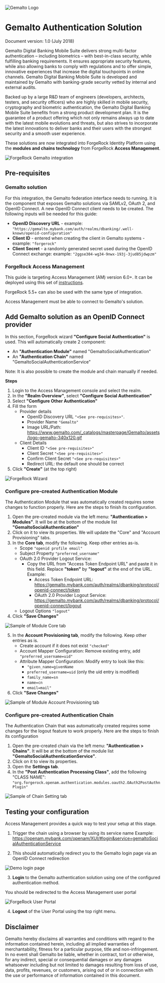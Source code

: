 ![Gemalto Logo](/images/logo-gemalto-340x120.gif)

# Gemalto Authentication Solution
Document version: 1.0 (July 2018)

Gemalto Digital Banking Mobile Suite delivers strong multi-factor authentication – including biometrics – with best-in-class security, while fulfilling banking requirements. It ensures appropriate security features, while also allowing banks to comply with regulations and to offer simple, innovative experiences that increase the digital touchpoints in online channels. Gemalto Digital Banking Mobile Suite is developed and maintained by Gemalto with banking-grade security vetted by internal and external audits.

Backed up by a large R&D team of engineers (developers, architects, testers, and security officers) who are highly skilled in mobile security, cryptography and biometric authentication, the Gemalto Digital Banking Mobile Suite benefits from a strong product development plan. It is the guarantee of a product offering which not only remains always up to date with the latest mobile evolutions and threats, but also strives to incorporate the latest innovations to deliver banks and their users with the strongest security and a smooth user experience.

These solutions are now integrated into ForgeRock Identity Platform using the **modules and chains technology** from ForgeRock **Access Management**.

![ForgeRock Gemalto integration](/images/gto_overview.png)

## Pre-requisites

### Gemalto solution
For this integration, the Gemalto federation interface needs to running. It is the component that exposes Gemalto solutions via SAMLv2, OAuth 2, and OpenID Connect.
A new OpenID Connect client needs to be created. The following inputs will be needed for this guide:
* **OpenID Discovery URL** - example: ```"https://gemalto.mybank.com/auth/realms/dbanking/.well-known/openid-configuration"```
* **Client ID** - entered when creating the client in Gemalto systems - example: ```"forgerock"``` 
* **Client Secret** - a randomly generated secret used during the OpenID Connect exchange: example: ```"2ggse304-wg34-9nwx-193j-3jud85jdwpzm"```

### ForgeRock Access Management
This guide is targeting Access Management (AM) version 6.0+. It can be deployed using this set of [instructions](https://backstage.forgerock.com/docs/am/6/quick-start-guide/).

ForgeRock 5.5+ can also be used with the same type of integration.

Access Management must be able to connect to Gemalto's solution.

## Add Gemalto solution as an OpenID Connect provider
In this section, ForgeRock wizard **"Configure Social Authentication"** is used. This will automatically create 2 component:
* An **"Authentication Module"** named "GemaltoSocialAuthentication"
* An **"Authentication Chain"** named "GemaltoSocialAuthenticationService"

Note: It is also possible to create the module and chain manually if needed.

**Steps**
1. Login to the Access Management console and select the realm.
1. In the **"Realm Overview"**, select **"Configure Social Authentication"**
1. Select **"Configure Other Authentication"**
1. Fill the form 
    + Provider details
        + OpenID Discovery URL ```"<See pre-requisites>"```.
        + Provider Name ```"Gemalto"```
        + Image URL/Path: https://www.gemalto.com/_catalogs/masterpage/Gemalto/assets/logo-gemalto-340x120.gif
    + Client Details
        + Client ID ```"<See pre-requisites>"```
        + Client Secret ```"<See pre-requisites>"```
        + Confirm Client Secret ```"<See pre-requisites>"```
        + Redirect URL: the default one should be correct
1. Click **"Create"** (at the top right)


![ForgeRock Wizard](/images/forgerock-wizard.png)


### Configure pre-created Authentication Module
The Authentication Module that was automatically created requires some changes to function properly. Here are the steps to finish its configuration.
1. Open the pre-created module via the left menu: **"Authentication > Modules"**. It will be at the bottom of the module list **"GemaltoSocialAuthentication"**
1. Click on it to view its properties. We will update the "Core" and "Account Provisioning" tabs.
1. In the **Core tab**, modify the following. Keep other entries as-is.
    + Scope ```"openid profile email"```
    + Subject Property ```"preferred_username"```
    + OAuth 2.0 Provider Logout Service: 
        + Copy the URL from "Access Token Endpoint URL" and paste it in this field. Replace **"token"** by **"logout"** at the end of the URL. Example: 
            + Access Token Endpoint URL: https://gemalto.mybank.com/auth/realms/dbanking/protocol/openid-connect/token
            + OAuth 2.0 Provider Logout Service: https://gemalto.mybank.com/auth/realms/dbanking/protocol/openid-connect/logout
    + Logout Options ```"logout"```
1. Click **"Save Changes"**    


![Sample of Module Core tab](/images/module-core.png)


5. In the **Account Provisioning tab**, modify the following. Keep other entries as is.
    + Create account if it does not exist ```"checked"```
    + Account Mapper Configuration: Remove existing entry, add ```"preferred_username=uid"```
    + Attribute Mapper Configuration: Modify entry to look like this:
        + ```"given_name=givenName```
        + ```preferred_username=uid``` (only the uid entry is modified)
        + ```family_name=sn```
        + ```name=cn```
        + ```email=mail"```
1. Click **"Save Changes"**    


![Sample of Module Account Provisioning tab](/images/module-accountprovisionning.png)


### Configure pre-created Authentication Chain
The Authentication Chain that was automatically created requires some changes for the logout feature to work properly. Here are the steps to finish its configuration
1. Open the pre-created chain via the left menu: **"Authentication > Chains"**. It will be at the bottom of the module list **"GemaltoSocialAuthenticationService"**.
1. Click on it to view its properties.
1. Open the **Settings tab**.
1. In the **"Post Authentication Processing Class"**, add the following "CLASS NAME": ```"org.forgerock.openam.authentication.modules.oauth2.OAuth2PostAuthnPlugin"```


![Sample of Chain Setting tab](/images/chain-settings.png)


## Testing your configuration
Access Management provides a quick way to test your setup at this stage.
1. Trigger the chain using a browser by using its service name
Example: https://openam.mybank.com/openam/XUI/#login&service=gemaltoSocialAuthenticationService

2. This should automatically redirect you to the Gemalto login page via an OpenID Connect redirection


![Demo login page](/images/demo-loginpage.png)


3. **Login** to the Gemalto authentication solution using one of the configured authentication method.

You should be redirected to the Access Management user portal


![ForgeRock User Portal](/images/demo-userpage.png)


4. **Logout** of the User Portal using the top right menu.


## Disclaimer
Gemalto hereby disclaims all warranties and conditions with regard to the information contained herein, including all implied warranties of merchantability, fitness for a particular purpose, title and non-infringement. In no event shall Gemalto be liable, whether in contract, tort or otherwise, for any indirect, special or consequential damages or any damages whatsoever including but not limited to damages resulting from loss of use, data, profits, revenues, or customers, arising out of or in connection with the use or performance of information contained in this document.
